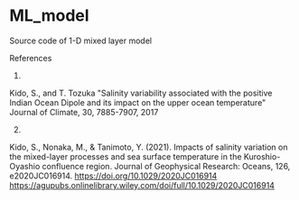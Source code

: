 # ML_model
Source code of 1-D mixed layer model


References

1. 
Kido, S., and T. Tozuka 
"Salinity variability associated with the positive Indian Ocean Dipole and its impact on the upper ocean temperature"
Journal of Climate, 30, 7885-7907, 2017

2.
Kido, S., Nonaka, M., & Tanimoto, Y. (2021). Impacts of salinity variation on the mixed-layer processes and sea surface temperature in the Kuroshio-Oyashio confluence region. 
Journal of Geophysical Research: Oceans, 126, e2020JC016914. https://doi.org/10.1029/2020JC016914
https://agupubs.onlinelibrary.wiley.com/doi/full/10.1029/2020JC016914

